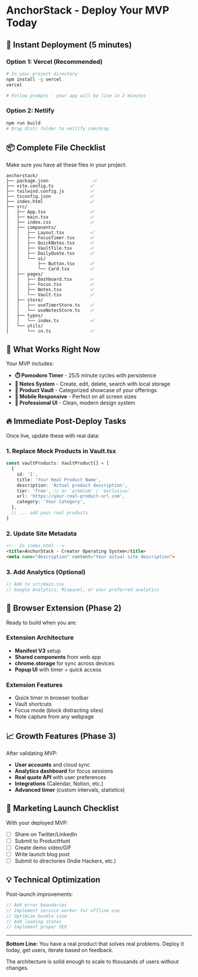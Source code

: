 # AnchorStack - Deploy Your MVP Today

## 🚀 Instant Deployment (5 minutes)

### Option 1: Vercel (Recommended)
```bash
# In your project directory
npm install -g vercel
vercel

# Follow prompts - your app will be live in 2 minutes
```

### Option 2: Netlify
```bash
npm run build
# Drag dist/ folder to netlify.com/drop
```

## 📦 Complete File Checklist

Make sure you have all these files in your project:

```
anchorstack/
├── package.json                 ✅
├── vite.config.ts              ✅
├── tailwind.config.js          ✅
├── tsconfig.json               ✅
├── index.html                  ✅
├── src/
│   ├── App.tsx                 ✅
│   ├── main.tsx                ✅
│   ├── index.css               ✅
│   ├── components/
│   │   ├── Layout.tsx          ✅
│   │   ├── FocusTimer.tsx      ✅
│   │   ├── QuickNotes.tsx      ✅
│   │   ├── VaultTile.tsx       ✅
│   │   ├── DailyQuote.tsx      ✅
│   │   └── ui/
│   │       ├── Button.tsx      ✅
│   │       └── Card.tsx        ✅
│   ├── pages/
│   │   ├── Dashboard.tsx       ✅
│   │   ├── Focus.tsx           ✅
│   │   ├── Notes.tsx           ✅
│   │   └── Vault.tsx           ✅
│   ├── store/
│   │   ├── useTimerStore.ts    ✅
│   │   └── useNotesStore.ts    ✅
│   ├── types/
│   │   └── index.ts            ✅
│   └── utils/
│       └── cn.ts               ✅
```

## 🎯 What Works Right Now

Your MVP includes:

- **⏱️ Pomodoro Timer** - 25/5 minute cycles with persistence
- **📝 Notes System** - Create, edit, delete, search with local storage
- **🏪 Product Vault** - Categorized showcase of your offerings
- **📱 Mobile Responsive** - Perfect on all screen sizes
- **🎨 Professional UI** - Clean, modern design system

## 🔥 Immediate Post-Deploy Tasks

Once live, update these with real data:

### 1. Replace Mock Products in Vault.tsx
```typescript
const vaultProducts: VaultProduct[] = [
  {
    id: '1',
    title: 'Your Real Product Name',
    description: 'Actual product description',
    tier: 'free', // or 'premium' / 'exclusive'
    url: 'https://your-real-product-url.com',
    category: 'Your Category',
  },
  // ... add your real products
]
```

### 2. Update Site Metadata
```html
<!-- In index.html -->
<title>AnchorStack - Creator Operating System</title>
<meta name="description" content="Your actual site description">
```

### 3. Add Analytics (Optional)
```typescript
// Add to src/main.tsx
// Google Analytics, Mixpanel, or your preferred analytics
```

## 🧩 Browser Extension (Phase 2)

Ready to build when you are:

### Extension Architecture
- **Manifest V3** setup
- **Shared components** from web app
- **chrome.storage** for sync across devices
- **Popup UI** with timer + quick access

### Extension Features
- Quick timer in browser toolbar
- Vault shortcuts
- Focus mode (block distracting sites)
- Note capture from any webpage

## 📈 Growth Features (Phase 3)

After validating MVP:

- **User accounts** and cloud sync
- **Analytics dashboard** for focus sessions
- **Real quote API** with user preferences
- **Integrations** (Calendar, Notion, etc.)
- **Advanced timer** (custom intervals, statistics)

## 🎪 Marketing Launch Checklist

With your deployed MVP:

- [ ] Share on Twitter/LinkedIn
- [ ] Submit to ProductHunt
- [ ] Create demo video/GIF
- [ ] Write launch blog post
- [ ] Submit to directories (Indie Hackers, etc.)

## 💡 Technical Optimization

Post-launch improvements:

```typescript
// Add error boundaries
// Implement service worker for offline use
// Optimize bundle size
// Add loading states
// Implement proper SEO
```

---

**Bottom Line:** You have a real product that solves real problems. Deploy it today, get users, iterate based on feedback.

The architecture is solid enough to scale to thousands of users without changes.